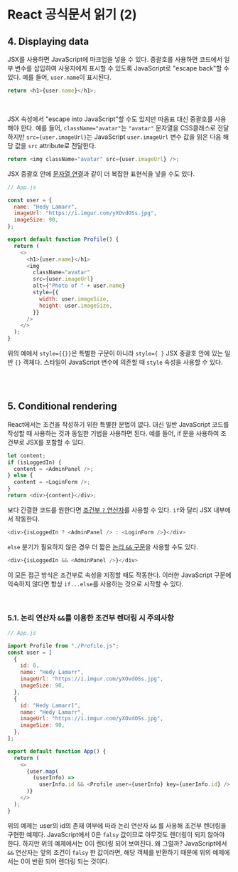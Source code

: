 # React 공식문서 읽기 (2)

## 4. Displaying data

JSX를 사용하면 JavaScript에 마크업을 넣을 수 있다. 중괄호를 사용하면 코드에서 일부 변수를 삽입하여 사용자에게 표시할 수 있도록 JavaScript로 "escape back"할 수 있다. 예를 들어, `user.name`이 표시된다.

```javascript
return <h1>{user.name}</h1>;
```

<br>

JSX 속성에서 "escape into JavaScript"할 수도 있지만 따옴표 대신 중괄호를 사용해야 한다. 예를 들어, `className="avatar"`는 `"avatar"` 문자열을 CSS클래스로 전달하지만 `src={user.imageUrl}`는 JavaScript `user.imageUrl` 변수 값을 읽은 다음 해당 값을 `src` attribute로 전달한다.

```javascript
return <img className="avatar" src={user.imageUrl} />;
```

JSX 중괄호 안에 [문자열 연결](https://javascript.info/operators#string-concatenation-with-binary)과 같이 더 복잡한 표현식을 넣을 수도 있다.

```javascript
// App.js

const user = {
  name: "Hedy Lamarr",
  imageUrl: "https://i.imgur.com/yXOvdOSs.jpg",
  imageSize: 90,
};

export default function Profile() {
  return (
    <>
      <h1>{user.name}</h1>
      <img
        className="avatar"
        src={user.imageUrl}
        alt={"Photo of " + user.name}
        style={{
          width: user.imageSize,
          height: user.imageSize,
        }}
      />
    </>
  );
}
```

위의 예에서 `style={{}}`은 특별한 구문이 아니라 `style={ }` JSX 중괄호 안에 있는 일반 `{}` 객체다. 스타일이 JavaScript 변수에 의존할 때 `style` 속성을 사용할 수 있다.

<br><br>

## 5. Conditional rendering

React에서는 조건을 작성하기 위한 특별한 문법이 없다. 대신 일반 JavaScript 코드를 작성할 때 사용하는 것과 동일한 기법을 사용하면 된다. 예를 들어, if 문을 사용하여 조건부로 JSX를 포함할 수 있다.

```javascript
let content;
if (isLoggedIn) {
  content = <AdminPanel />;
} else {
  content = <LoginForm />;
}
return <div>{content}</div>;
```

보다 간결한 코드를 원한다면 [조건부 `?` 연산자](https://developer.mozilla.org/en-US/docs/Web/JavaScript/Reference/Operators/Conditional_Operator)를 사용할 수 있다. `if`와 달리 JSX 내부에서 작동한다.

```javascript
<div>{isLoggedIn ? <AdminPanel /> : <LoginForm />}</div>
```

`else` 분기가 필요하지 않은 경우 더 짧은 [논리 `&&` 구문](https://developer.mozilla.org/en-US/docs/Web/JavaScript/Reference/Operators/Logical_AND#short-circuit_evaluation)을 사용할 수도 있다.

```javascript
<div>{isLoggedIn && <AdminPanel />}</div>
```

이 모든 접근 방식은 조건부로 속성을 지정할 때도 작동한다. 이러한 JavaScript 구문에 익숙하지 않다면 항상 `if...else`를 사용하는 것으로 시작할 수 있다.

<br>

### 5.1. 논리 연산자 `&&`를 이용한 조건부 렌더링 시 주의사항

```javascript
// App.js

import Profile from "./Profile.js";
const user = [
  {
    id: 0,
    name: "Hedy Lamarr",
    imageUrl: "https://i.imgur.com/yXOvdOSs.jpg",
    imageSize: 90,
  },
  {
    id: "Hedy Lamarr1",
    name: "Hedy Lamarr",
    imageUrl: "https://i.imgur.com/yXOvdOSs.jpg",
    imageSize: 90,
  },
];

export default function App() {
  return (
    <>
      {user.map(
        (userInfo) =>
          userInfo.id && <Profile user={userInfo} key={userInfo.id} />
      )}
    </>
  );
}
```

위의 예제는 user의 id의 존재 여부에 따라 논리 연산자 `&&` 를 사용해 조건부 렌더링을 구현한 예제다. JavaScript에서 0은 `falsy` 값이므로 아무것도 렌더링이 되지 않아야 한다. 하지만 위의 예제에서는 0이 렌더링 되어 보여진다.  왜 그럴까? JavaScript에서 `&&` 연산자는 앞의 조건이 `falsy` 한 값이라면, 해당 객체를 반환하기 때문에 위의 예제에서는 0이 반환 되어 렌더링 되는 것이다.

